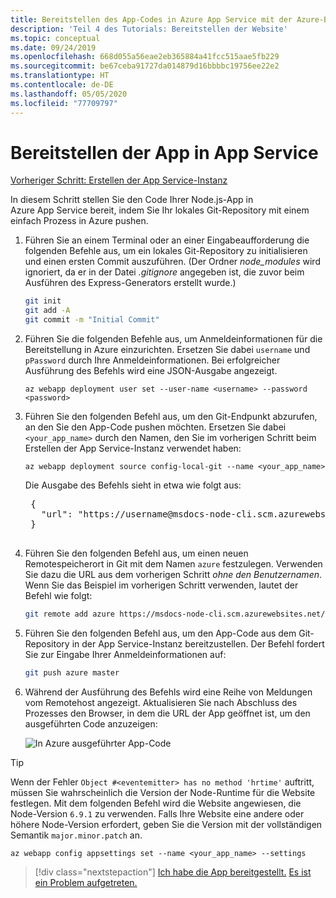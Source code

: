 ```yaml
---
title: Bereitstellen des App-Codes in Azure App Service mit der Azure-Befehlszeilenschnittstelle (Azure CLI)
description: 'Teil 4 des Tutorials: Bereitstellen der Website'
ms.topic: conceptual
ms.date: 09/24/2019
ms.openlocfilehash: 668d055a56eae2eb365884a41fcc515aae5fb229
ms.sourcegitcommit: be67ceba91727da014879d16bbbbc19756ee22e2
ms.translationtype: HT
ms.contentlocale: de-DE
ms.lasthandoff: 05/05/2020
ms.locfileid: "77709797"
---
```

# <a name="deploy-the-app-to-app-service"></a>Bereitstellen der App in App Service

[Vorheriger Schritt: Erstellen der App Service-Instanz](tutorial-vscode-azure-cli-node-03.md)

In diesem Schritt stellen Sie den Code Ihrer Node.js-App in Azure App Service bereit, indem Sie Ihr lokales Git-Repository mit einem einfach Prozess in Azure pushen.

1. Führen Sie an einem Terminal oder an einer Eingabeaufforderung die folgenden Befehle aus, um ein lokales Git-Repository zu initialisieren und einen ersten Commit auszuführen. (Der Ordner *node_modules* wird ignoriert, da er in der Datei *.gitignore* angegeben ist, die zuvor beim Ausführen des Express-Generators erstellt wurde.)

    ```bash
    git init
    git add -A
    git commit -m "Initial Commit"
    ```

1. Führen Sie die folgenden Befehle aus, um Anmeldeinformationen für die Bereitstellung in Azure einzurichten. Ersetzen Sie dabei `username` und `pPassword` durch Ihre Anmeldeinformationen. Bei erfolgreicher Ausführung des Befehls wird eine JSON-Ausgabe angezeigt.

    ```azurecli
    az webapp deployment user set --user-name <username> --password <password>
    ```

1. Führen Sie den folgenden Befehl aus, um den Git-Endpunkt abzurufen, an den Sie den App-Code pushen möchten. Ersetzen Sie dabei `<your_app_name>` durch den Namen, den Sie im vorherigen Schritt beim Erstellen der App Service-Instanz verwendet haben:

    ```azurecli
    az webapp deployment source config-local-git --name <your_app_name>
    ```

    Die Ausgabe des Befehls sieht in etwa wie folgt aus:

    <pre>
    {
      "url": "https://username@msdocs-node-cli.scm.azurewebsites.net/msdocs-node-cli.git"
    }
    </pre>

1. Führen Sie den folgenden Befehl aus, um einen neuen Remotespeicherort in Git mit dem Namen `azure` festzulegen. Verwenden Sie dazu die URL aus dem vorherigen Schritt *ohne den Benutzernamen*. Wenn Sie das Beispiel im vorherigen Schritt verwenden, lautet der Befehl wie folgt:

    ```bash
    git remote add azure https://msdocs-node-cli.scm.azurewebsites.net/msdocs-node-cli.git
    ```

1. Führen Sie den folgenden Befehl aus, um den App-Code aus dem Git-Repository in der App Service-Instanz bereitzustellen. Der Befehl fordert Sie zur Eingabe Ihrer Anmeldeinformationen auf:

    ```bash
    git push azure master
    ```

1. Während der Ausführung des Befehls wird eine Reihe von Meldungen vom Remotehost angezeigt. Aktualisieren Sie nach Abschluss des Prozesses den Browser, in dem die URL der App geöffnet ist, um den ausgeführten Code anzuzeigen:

    ![In Azure ausgeführter App-Code](media/azure-cli/remote-app.png)

> [!TIP]
> Wenn der Fehler `Object #<eventemitter> has no method 'hrtime'` auftritt, müssen Sie wahrscheinlich die Version der Node-Runtime für die Website festlegen. Mit dem folgenden Befehl wird die Website angewiesen, die Node-Version `6.9.1` zu verwenden. Falls Ihre Website eine andere oder höhere Node-Version erfordert, geben Sie die Version mit der vollständigen Semantik `major.minor.patch` an.
>
> ```azurecli
> az webapp config appsettings set --name <your_app_name> --settings
> ```

> [!div class="nextstepaction"]
> [Ich habe die App bereitgestellt.](tutorial-vscode-azure-cli-node-05.md) [Es ist ein Problem aufgetreten.](https://www.research.net/r/PWZWZ52?tutorial=node-deployment&step=deploy-website)
